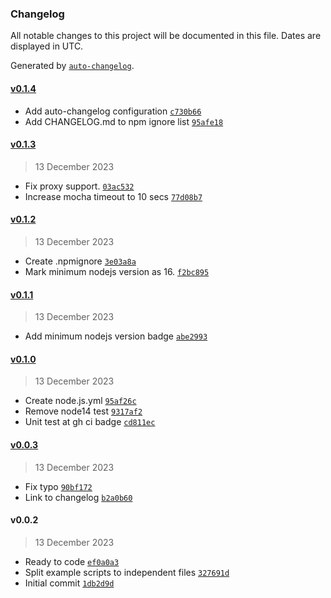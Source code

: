 ### Changelog

All notable changes to this project will be documented in this file. Dates are displayed in UTC.

Generated by [`auto-changelog`](https://github.com/CookPete/auto-changelog).

#### [v0.1.4](https://github.com/kucingbasah737/node-crtsh/compare/v0.1.3...v0.1.4)

- Add auto-changelog configuration [`c730b66`](https://github.com/kucingbasah737/node-crtsh/commit/c730b6667afa1a2e87fc00eeda03750517213b8b)
- Add CHANGELOG.md to npm ignore list [`95afe18`](https://github.com/kucingbasah737/node-crtsh/commit/95afe1801adad96c306c2c79c3c0af3ed447df59)

#### [v0.1.3](https://github.com/kucingbasah737/node-crtsh/compare/v0.1.2...v0.1.3)

> 13 December 2023

- Fix proxy support. [`03ac532`](https://github.com/kucingbasah737/node-crtsh/commit/03ac5326ea636c4f9fbd4790da6e8e6730168feb)
- Increase mocha timeout to 10 secs [`77d08b7`](https://github.com/kucingbasah737/node-crtsh/commit/77d08b76bf2042bc8da0f46615a316de04c91cfe)

#### [v0.1.2](https://github.com/kucingbasah737/node-crtsh/compare/v0.1.1...v0.1.2)

> 13 December 2023

- Create .npmignore [`3e03a8a`](https://github.com/kucingbasah737/node-crtsh/commit/3e03a8aa0c6904a73fa70ac8a257be443f738a25)
- Mark minimum nodejs version as 16. [`f2bc895`](https://github.com/kucingbasah737/node-crtsh/commit/f2bc895b5903a5b5c010986560586d9d2052d6fb)

#### [v0.1.1](https://github.com/kucingbasah737/node-crtsh/compare/v0.1.0...v0.1.1)

> 13 December 2023

- Add minimum nodejs version badge [`abe2993`](https://github.com/kucingbasah737/node-crtsh/commit/abe299301715c24c6b06e159e219b2f9b4fb7b92)

#### [v0.1.0](https://github.com/kucingbasah737/node-crtsh/compare/v0.0.3...v0.1.0)

> 13 December 2023

- Create node.js.yml [`95af26c`](https://github.com/kucingbasah737/node-crtsh/commit/95af26ce76d1f44a742fead09708008fc224f6b4)
- Remove node14 test [`9317af2`](https://github.com/kucingbasah737/node-crtsh/commit/9317af2febb7e91f581fc597c619f4dd37a68988)
- Unit test at gh ci badge [`cd811ec`](https://github.com/kucingbasah737/node-crtsh/commit/cd811ec88d0603a9f108d20f9be0864ab33cf3b8)

#### [v0.0.3](https://github.com/kucingbasah737/node-crtsh/compare/v0.0.2...v0.0.3)

> 13 December 2023

- Fix typo [`90bf172`](https://github.com/kucingbasah737/node-crtsh/commit/90bf17259da45a865badda4911e3545b0fe14ca1)
- Link to changelog [`b2a0b60`](https://github.com/kucingbasah737/node-crtsh/commit/b2a0b6069fb0799c7b4a7248400a338f338c59ac)

#### v0.0.2

> 13 December 2023

- Ready to code [`ef0a0a3`](https://github.com/kucingbasah737/node-crtsh/commit/ef0a0a32703ff33be42e3ee23634ac4f33944144)
- Split example scripts to independent files [`327691d`](https://github.com/kucingbasah737/node-crtsh/commit/327691df52588a0ed93810762e0dbda1ec4c6758)
- Initial commit [`1db2d9d`](https://github.com/kucingbasah737/node-crtsh/commit/1db2d9d27345badb68f4c253ac3382a2e5d58ae8)
